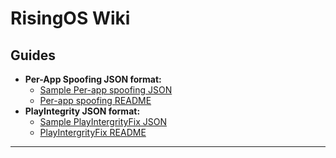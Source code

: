 # RisingOS Wiki

## Guides
- **Per-App Spoofing JSON format:**
    - [Sample Per-app spoofing JSON](https://github.com/RisingTechOSS/risingOS_wiki/blob/fourteen/spoofing/AppSpoofing/appspoof.json)
    - [Per-app spoofing README](https://github.com/RisingTechOSS/risingOS_wiki/blob/fourteen/spoofing/AppSpoofing/README)
- **PlayIntegrity JSON format:**
    - [Sample PlayIntergrityFix JSON](https://github.com/RisingTechOSS/risingOS_wiki/blob/fourteen/spoofing/PlayIntergrity/pif.json)
    - [PlayIntergrityFix README](https://github.com/RisingTechOSS/risingOS_wiki/blob/fourteen/spoofing/PlayIntergrity/README)
---


